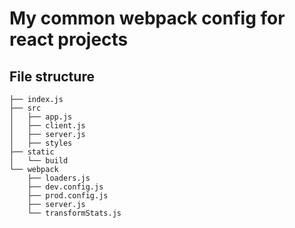 # My common webpack config for react projects

## File structure
```
├── index.js
├── src
│   ├── app.js
│   ├── client.js
│   ├── server.js
│   ├── styles
├── static
│   └── build
└── webpack
    ├── loaders.js
    ├── dev.config.js
    ├── prod.config.js
    ├── server.js
    └── transformStats.js
```
